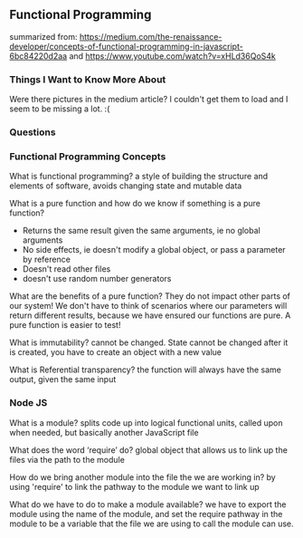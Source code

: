 ## Functional Programming
summarized from: https://medium.com/the-renaissance-developer/concepts-of-functional-programming-in-javascript-6bc84220d2aa and https://www.youtube.com/watch?v=xHLd36QoS4k


### Things I Want to Know More About
Were there pictures in the medium article? I couldn't get them to load and I seem to be missing a lot. :(

### Questions

### Functional Programming Concepts
What is functional programming?
a style of building the structure and elements of software, avoids changing state and mutable data

What is a pure function and how do we know if something is a pure function?
<ul>
<li>Returns the same result given the same arguments, ie no global arguments</li>
<li>No side effects, ie doesn't modify a global object, or pass a parameter by reference</li>
<li>Doesn't read other files</li>
<li>doesn't use random number generators</li>
</ul>


What are the benefits of a pure function?
They do not impact other parts of our system! We don't have to think of scenarios where our parameters will return different results, because we have ensured our functions are pure. A pure function is easier to test!


What is immutability?
cannot be changed. State cannot be changed after it is created, you have to create an object with a new value


What is Referential transparency?
the function will always have the same output, given the same input


### Node JS

What is a module?
splits code up into logical functional units, called upon when needed, but basically another JavaScript file

What does the word ‘require’ do?
global object that allows us to link up the files via the path to the module

How do we bring another module into the file the we are working in?
by using 'require' to link the pathway to the module we want to link up

What do we have to do to make a module available?
we have to export the module using the name of the module, and set the require pathway in the module to be a variable that the file we are using to call the module can use.